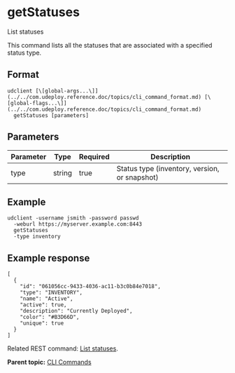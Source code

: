 # getStatuses

List statuses

This command lists all the statuses that are associated with a specified status type.

## Format

```
udclient [\[global-args...\]](../../com.udeploy.reference.doc/topics/cli_command_format.md) [\[global-flags...\]](../../com.udeploy.reference.doc/topics/cli_command_format.md)
  getStatuses [parameters]
```

## Parameters

|Parameter|Type|Required|Description|
|---------|----|--------|-----------|
|type|string|true|Status type \(inventory, version, or snapshot\)|

## Example

```
udclient -username jsmith -password passwd 
  -weburl https://myserver.example.com:8443
  getStatuses
  -type inventory
```

## Example response

```
[
  {
    "id": "061056cc-9433-4036-ac11-b3c0b84e7018",
    "type": "INVENTORY",
    "name": "Active",
    "active": true,
    "description": "Currently Deployed",
    "color": "#B3D66D",
    "unique": true
  }
]
```

Related REST command: [List statuses](rest_cli_status_getstatuses_get.md).

**Parent topic:** [CLI Commands](../../com.udeploy.reference.doc/topics/cli_commands.md)

